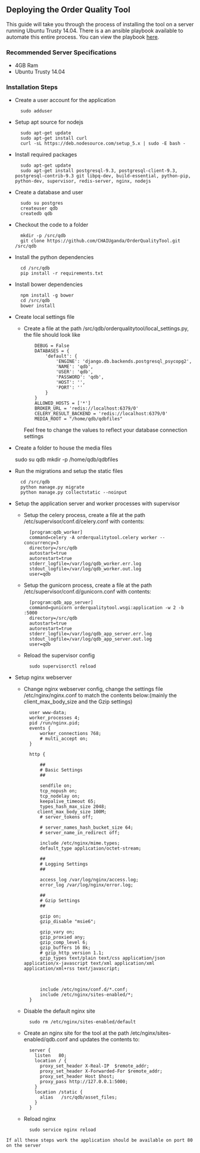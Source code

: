 ## Deploying the Order Quality Tool
This guide will take you through the process of installing the tool on a server 
running Ubuntu Trusty 14.04.
There is a an ansible playbook available to automate this entire process. You can view the playbook [here](./deploy.yml).

### Recommended Server Specifications
* 4GB Ram
* Ubuntu Trusty 14.04

### Installation Steps
* Create a user account for the application

		sudo adduser
* Setup apt source for nodejs 

		sudo apt-get update
		sudo apt-get install curl
		curl -sL https://deb.nodesource.com/setup_5.x | sudo -E bash -
		
* Install required packages
	
		sudo apt-get update
		sudo apt-get install postgresql-9.3, postgresql-client-9.3,  postgresql-contrib-9.3 git libpq-dev, build-essential, python-pip, python-dev, supervisor, redis-server, nginx, nodejs
		
* Create a database and user
		
		sudo su postgres
		createuser qdb
		createdb qdb

* Checkout the code to a folder

		mkdir -p /src/qdb
		git clone https://github.com/CHAIUganda/OrderQualityTool.git /src/qdb

* Install the python dependencies

		cd /src/qdb
		pip install -r requirements.txt
		
* Install bower dependencies
		
		npm install -g bower
		cd /src/qdb
		bower install

* Create local settings file
			
  * Create a file at the path /src/qdb/orderqualitytool/local_settings.py, the file should look like
  
	  		DEBUG = False
			DATABASES = {
			    'default': {
			        'ENGINE': 'django.db.backends.postgresql_psycopg2',
			        'NAME': 'qdb',
			        'USER': 'qdb',
			        'PASSWORD': 'qdb',
			        'HOST': '',
			        'PORT': ''
			    }
			}
			ALLOWED_HOSTS = ['*']
			BROKER_URL = 'redis://localhost:6379/0'
			CELERY_RESULT_BACKEND = 'redis://localhost:6379/0'
			MEDIA_ROOT = "/home/qdb/qdbfiles"
	
	Feel free to change the values to reflect your database connection settings

* Create a folder to house the media files

    sudo su qdb
    mkdir -p /home/qdb/qdbfiles

* Run the migrations and setup the static files

		cd /src/qdb
		python manage.py migrate
		python manage.py collectstatic --noinput
		
* Setup the application server and worker processes with supervisor

	* Setup the celery process, create a file at the path /etc/supervisor/conf.d/celery.conf with contents:

			[program:qdb_worker]
			command=celery -A orderqualitytool.celery worker --concurrency=3
			directory=/src/qdb
			autostart=true
			autorestart=true
			stderr_logfile=/var/log/qdb_worker.err.log
			stdout_logfile=/var/log/qdb_worker.out.log
			user=qdb
	* Setup the gunicorn process, create a file at the path /etc/supervisor/conf.d/gunicorn.conf with contents:

			[program:qdb_app_server]
			command=gunicorn orderqualitytool.wsgi:application -w 2 -b :5000
			directory=/src/qdb
			autostart=true
			autorestart=true
			stderr_logfile=/var/log/qdb_app_server.err.log
			stdout_logfile=/var/log/qdb_app_server.out.log
			user=qdb
	* Reload the supervisor config
			
			sudo supervisorctl reload
	
* Setup nginx webserver
	* Change nginx webserver config, change the settings file /etc/nginx/nginx.conf to match the contents below:(mainly the client_max_body_size and the Gzip settings)
		
		
			user www-data;
			worker_processes 4;
			pid /run/nginx.pid;
			events {
				worker_connections 768;
				# multi_accept on;
			}
			
			http {
			
				##
				# Basic Settings
				##
			
				sendfile on;
				tcp_nopush on;
				tcp_nodelay on;
				keepalive_timeout 65;
				types_hash_max_size 2048;
			   client_max_body_size 100M;
				# server_tokens off;
			
				# server_names_hash_bucket_size 64;
				# server_name_in_redirect off;
			
				include /etc/nginx/mime.types;
				default_type application/octet-stream;
			
				##
				# Logging Settings
				##
			
				access_log /var/log/nginx/access.log;
				error_log /var/log/nginx/error.log;
			
				##
				# Gzip Settings
				##
			
				gzip on;
				gzip_disable "msie6";
			
				gzip_vary on;
				gzip_proxied any;
				gzip_comp_level 6;
				gzip_buffers 16 8k;
				# gzip_http_version 1.1;
				gzip_types text/plain text/css application/json application/x-javascript text/xml application/xml application/xml+rss text/javascript;
			
			
			
				include /etc/nginx/conf.d/*.conf;
				include /etc/nginx/sites-enabled/*;
			}

	* Disable the default nginx site
			
			sudo rm /etc/nginx/sites-enabled/default
	
	* Create an nginx site for the tool at the path /etc/nginx/sites-enabled/qdb.conf and updates the contents to:
			
			server {
			  listen   80;
			  location / {
			    proxy_set_header X-Real-IP  $remote_addr;
			    proxy_set_header X-Forwarded-For $remote_addr;
			    proxy_set_header Host $host;
			    proxy_pass http://127.0.0.1:5000;
			  }
			  location /static {
			    alias   /src/qdb/asset_files;
			  }
			}
	
	* Reload nginx

			sudo service nginx reload
			



`If all these steps work the application should be available on port 80 on the server`

			

